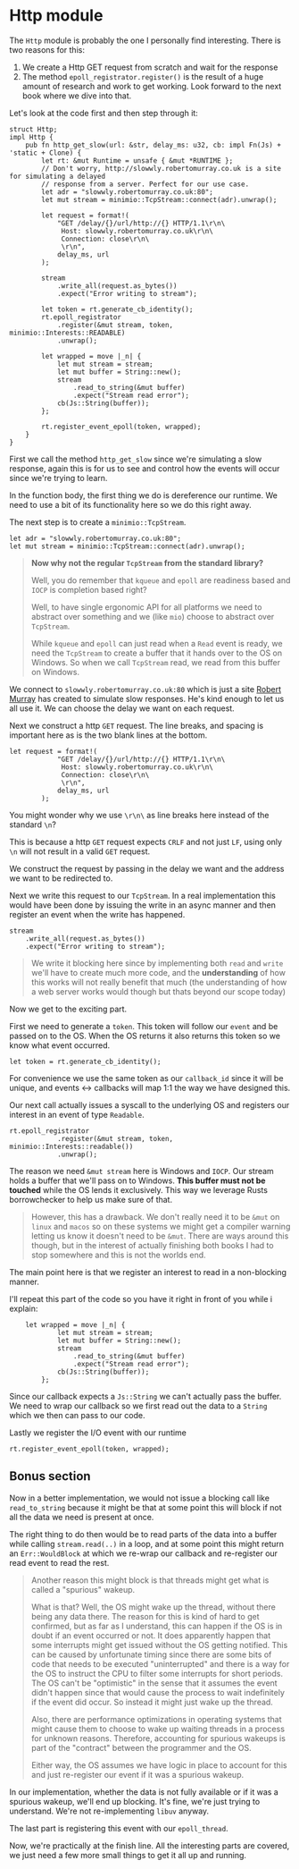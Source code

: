 # Http module

The `Http` module is probably the one I personally find interesting. There is
two reasons for this:

1. We create a Http GET request from scratch and wait for the response
2. The method `epoll_registrator.register()` is the result of a huge amount of research and work to get working. Look forward to the next book where we dive into that.

Let's look at the code first and then step through it:

```rust, ignore
struct Http;
impl Http {
    pub fn http_get_slow(url: &str, delay_ms: u32, cb: impl Fn(Js) + 'static + Clone) {
        let rt: &mut Runtime = unsafe { &mut *RUNTIME };
        // Don't worry, http://slowwly.robertomurray.co.uk is a site for simulating a delayed
        // response from a server. Perfect for our use case.
        let adr = "slowwly.robertomurray.co.uk:80";
        let mut stream = minimio::TcpStream::connect(adr).unwrap();

        let request = format!(
            "GET /delay/{}/url/http://{} HTTP/1.1\r\n\
             Host: slowwly.robertomurray.co.uk\r\n\
             Connection: close\r\n\
             \r\n",
            delay_ms, url
        );

        stream
            .write_all(request.as_bytes())
            .expect("Error writing to stream");

        let token = rt.generate_cb_identity();
        rt.epoll_registrator
            .register(&mut stream, token, minimio::Interests::READABLE)
            .unwrap();

        let wrapped = move |_n| {
            let mut stream = stream;
            let mut buffer = String::new();
            stream
                .read_to_string(&mut buffer)
                .expect("Stream read error");
            cb(Js::String(buffer));
        };

        rt.register_event_epoll(token, wrapped);
    }
}
```

First we call the method `http_get_slow` since we're simulating a slow response, again
this is for us to see and control how the events will occur since we're trying to learn.

In the function body, the first thing we do is dereference our runtime. We need to use a bit of its functionality here so we do this right away.

The next step is to create a `minimio::TcpStream`.

```rust, ignore
let adr = "slowwly.robertomurray.co.uk:80";
let mut stream = minimio::TcpStream::connect(adr).unwrap();
```

> **Now why not the regular `TcpStream` from the standard library?**
>
> Well, you do remember that `kqueue` and `epoll` are readiness based and `IOCP` is
> completion based right?
>
> Well, to have single ergonomic API for all platforms
> we need to abstract over something and we (like `mio`) choose to abstract over `TcpStream`.
>
> While `kqueue` and `epoll` can just read when a `Read` event is ready, we need the `TcpStream` to create a buffer that it hands over to the OS on Windows. So when we call `TcpStream` read, we read from this buffer on Windows.

We connect to `slowwly.robertomurray.co.uk:80` which is just a site [Robert Murray](https://github.com/rob-murray) has created
to simulate slow responses. He's kind enough to let us all use it. We can choose the delay we want on
each request.

Next we construct a http `GET` request. The line breaks, and spacing is important here
as is the two blank lines at the bottom.
```rust, ignore
let request = format!(
            "GET /delay/{}/url/http://{} HTTP/1.1\r\n\
             Host: slowwly.robertomurray.co.uk\r\n\
             Connection: close\r\n\
             \r\n",
            delay_ms, url
        );
```

You might wonder why we use `\r\n\` as line breaks here instead of the standard `\n`?

This is because a http `GET` request expects `CRLF` and not just `LF`, using only `\n` will
not result in a valid `GET` request.

We construct the request by passing in the delay we want and the address we
want to be redirected to.

Next we write this request to our `TcpStream`. In a real implementation this would
have been done by issuing the write in an async manner and then register an event
when the write has happened.

```rust, ignore
stream
    .write_all(request.as_bytes())
    .expect("Error writing to stream");
```

> We write it blocking here since by implementing both `read` and `write` we'll have
> to create much more code, and the **understanding** of how this works will not really
> benefit that much (the understanding of how a web server works would though but thats
> beyond our scope today)

Now we get to the exciting part.

First we need to generate a `token`. This token will follow our `event` and be passed
on to the OS. When the OS returns it also returns this token so we know what event
occurred.

```rust, ignore
let token = rt.generate_cb_identity();
```

For convenience we use the same token as our `callback_id` since it will be unique, and
events <-> callbacks will map 1:1 the way we have designed this.

Our next call actually issues a syscall to the underlying OS and registers our
interest in an event of type `Readable`.

```rust, ignore
rt.epoll_registrator
            .register(&mut stream, token, minimio::Interests::readable())
            .unwrap();
```

The reason we need `&mut stream` here is Windows and `IOCP`. Our stream holds a
buffer that we'll pass on to Windows. **This buffer must not be touched** while
the OS lends it exclusively. This way we leverage Rusts borrowchecker to help us
make sure of that.

> However, this has a drawback. We don't really need it to be `&mut` on `linux` and `macos`
> so on these systems we might get a compiler warning letting us know it doesn't need
> to be `&mut`. There are ways around this though, but in the interest of actually finishing
> both books I had to stop somewhere and this is not the worlds end.

The main point here is that we register an interest to read in a non-blocking manner.

I'll repeat this part of the code so you have it right in front of you while i
explain:

```rust, ignore
    let wrapped = move |_n| {
            let mut stream = stream;
            let mut buffer = String::new();
            stream
                .read_to_string(&mut buffer)
                .expect("Stream read error");
            cb(Js::String(buffer));
        };
```

Since our callback expects a `Js::String` we can't actually pass the buffer. We need
to wrap our callback so we first read out the data to a `String` which we then
can pass to our code.

Lastly we register the I/O event with our runtime

```rust, ignore
rt.register_event_epoll(token, wrapped);
```

## Bonus section

Now in a better implementation, we would not issue a blocking call like `read_to_string`
because it might be that at some point this will block if not all the data we need
is present at once.

The right thing to do then would be to read parts of the
data into a buffer while calling `stream.read(..)` in a loop, and at some point
this might return an `Err::WouldBlock` at which we re-wrap our callback and re-register
our read event to read the rest.


> Another reason this might block is that threads might get what is called a "spurious" wakeup.
>
> What is that? Well, the OS might wake up the thread, without there being any data there. The
> reason for this is kind of hard to get confirmed, but as far as I understand, this can happen if
> the OS is in doubt if an event occurred or not. It does apparently happen that some interrupts
> might get issued without the OS getting notified. This can be caused by unfortunate timing since
> there are some bits of code that needs to be executed "uninterrupted" and there is a way for the
> OS to instruct the CPU to filter some interrupts for short periods. The OS can't be "optimistic" in the
> sense that it assumes the event didn't happen since that would cause the process to wait indefinitely
> if the event did occur. So instead it might just wake up the thread.
>
> Also, there are performance optimizations
> in operating systems that might cause them to choose to wake up waiting threads in a process for unknown
> reasons. Therefore, accounting for spurious wakeups is part of the "contract" between the programmer
> and the OS.
>
> Either way, the OS assumes we have logic in place to account for this and just re-register our event
> if it was a spurious wakeup.

In our implementation, whether the data is not fully available or if it was a spurious wakeup, we'll end
up blocking. It's fine, we're just trying to understand. We're not re-implementing `libuv` anyway.

The last part is registering this event with our `epoll_thread`.

Now, we're practically at the finish line. All the interesting parts are covered, we just
need a few more small things to get it all up and running.
